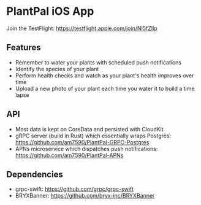 # PlantPal iOS App
Join the TestFlight: https://testflight.apple.com/join/NI5fZIlp

## Features
- Remember to water your plants with scheduled push notifications
- Identify the species of your plant
- Perform health checks and watch as your plant's health improves over time
- Upload a new photo of your plant each time you water it to build a time lapse

## API
- Most data is kept on CoreData and persisted with CloudKit
- gRPC server (build in Rust) which essentially wraps Postgres: https://github.com/am7590/PlantPal-GRPC-Postgres
- APNs microservice which dispatches push notifications: https://github.com/am7590/PlantPal-APNs

## Dependencies
- grpc-swift: https://github.com/grpc/grpc-swift
- BRYXBanner: https://github.com/bryx-inc/BRYXBanner
